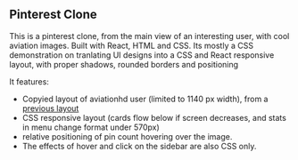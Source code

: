 ## Pinterest Clone

This is a pinterest clone, from the main view of an interesting user, with cool aviation images. Built with React, HTML and CSS. Its mostly a CSS demonstration on tranlating UI designs into a CSS and React responsive layout, with proper shadows, rounded borders and positioning<br>

It features:

- Copyied layout of aviationhd user (limited to 1140 px width), from a [previous layout](https://web.archive.org/web/20160617141157/https://www.pinterest.com/aviationhd/)
- CSS responsive layout (cards flow below if screen decreases, and stats in menu change format under 570px)
- relative positioning of pin count hovering over the image.
- The effects of hover and click on the sidebar are also CSS only.
